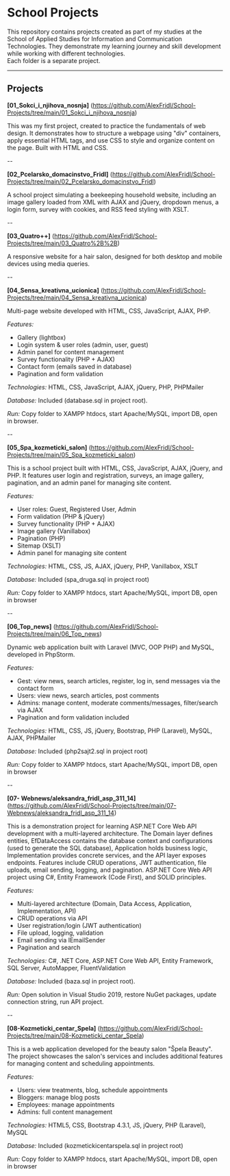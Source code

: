 # School Projects
This repository contains projects created as part of my studies at the School of Applied Studies for Information and Communication Technologies. They demonstrate my learning journey and skill development while working with different technologies.  
Each folder is a separate project.  

---

## Projects
**[01_Sokci_i_njihova_nosnja]**
(https://github.com/AlexFridl/School-Projects/tree/main/01_Sokci_i_njihova_nosnja)  

This was my first project, created to practice the fundamentals of web design. 
It demonstrates how to structure a webpage using "div" containers, apply essential HTML tags, and use CSS to style and organize content on the page. Built with HTML and CSS.  

--

**[02_Pcelarsko_domacinstvo_Fridl]**
(https://github.com/AlexFridl/School-Projects/tree/main/02_Pcelarsko_domacinstvo_Fridl)  

A school project simulating a beekeeping household website, including an image gallery loaded from XML with AJAX and jQuery, dropdown menus, a login form, survey with cookies, and RSS feed styling with XSLT.

--

**[03_Quatro++]**
(https://github.com/AlexFridl/School-Projects/tree/main/03_Quatro%2B%2B)  

A responsive website for a hair salon, designed for both desktop and mobile devices using media queries.

--

**[04_Sensa_kreativna_ucionica]**
(https://github.com/AlexFridl/School-Projects/tree/main/04_Sensa_kreativna_ucionica) 

Multi-page website developed with HTML, CSS, JavaScript, AJAX, PHP.

*Features:*
- Gallery (lightbox)
- Login system & user roles (admin, user, guest)
- Admin panel for content management
- Survey functionality (PHP + AJAX)
- Contact form (emails saved in database)
- Pagination and form validation
  
*Technologies:* HTML, CSS, JavaScript, AJAX, jQuery, PHP, PHPMailer

*Database:* Included (database.sql in project root).

*Run:* Copy folder to XAMPP htdocs, start Apache/MySQL, import DB, open in browser. 

--

**[05_Spa_kozmeticki_salon]**
(https://github.com/AlexFridl/School-Projects/tree/main/05_Spa_kozmeticki_salon)  

This is a school project built with HTML, CSS, JavaScript, AJAX, jQuery, and PHP.
It features user login and registration, surveys, an image gallery, pagination, and an admin panel for managing site content.

*Features:*
- User roles: Guest, Registered User, Admin
- Form validation (PHP & jQuery)
- Survey functionality (PHP + AJAX)
- Image gallery (Vanillabox)
- Pagination (PHP)
- Sitemap (XSLT)
- Admin panel for managing site content
  
*Technologies:* HTML, CSS, JS, AJAX, jQuery, PHP, Vanillabox, XSLT

*Database:* Included (spa_druga.sql in project root)

*Run:* Copy folder to XAMPP htdocs, start Apache/MySQL, import DB, open in browser

--

**[06_Top_news]**
(https://github.com/AlexFridl/School-Projects/tree/main/06_Top_news)

Dynamic web application built with Laravel (MVC, OOP PHP) and MySQL, developed in PhpStorm.

*Features:*
- Gest: view news, search articles, register, log in, send messages via the contact form
- Users: view news, search articles, post comments
- Admins: manage content, moderate comments/messages, filter/search via AJAX
- Pagination and form validation included

*Technologies:* HTML, CSS, JS, jQuery, Bootstrap, PHP (Laravel), MySQL, AJAX, PHPMailer

*Database:* Included (php2sajt2.sql in project root)

*Run:* Copy folder to XAMPP htdocs, start Apache/MySQL, import DB, open in browser

--

**[07- Webnews/aleksandra_fridl_asp_311_14]**
(https://github.com/AlexFridl/School-Projects/tree/main/07-Webnews/aleksandra_fridl_asp_311_14)

This is a demonstration project for learning ASP.NET Core Web API development with a multi-layered architecture. The Domain layer defines entities, EfDataAccess contains the database context and configurations (used to generate the SQL database), Application holds business logic, Implementation provides concrete services, and the API layer exposes endpoints. Features include CRUD operations, JWT authentication, file uploads, email sending, logging, and pagination.
ASP.NET Core Web API project using C#, Entity Framework (Code First), and SOLID principles.

*Features:*
- Multi-layered architecture (Domain, Data Access, Application, Implementation, API)
- CRUD operations via API
- User registration/login (JWT authentication)
- File upload, logging, validation
- Email sending via IEmailSender
- Pagination and search
  
*Technologies:* C#, .NET Core, ASP.NET Core Web API, Entity Framework, SQL Server, AutoMapper, FluentValidation

*Database:* Included (baza.sql in project root).

*Run:* Open solution in Visual Studio 2019, restore NuGet packages, update connection string, run API project.

--

**[08-Kozmeticki_centar_Spela]**
(https://github.com/AlexFridl/School-Projects/tree/main/08-Kozmeticki_centar_Spela)

This is a web application developed for the beauty salon "Špela Beauty". The project showcases the salon's services and includes additional features for managing content and scheduling appointments.

*Features:*
- Users: view treatments, blog, schedule appointments
- Bloggers: manage blog posts
- Employees: manage appointments
- Admins: full content management
  
*Technologies:* HTML5, CSS, Bootstrap 4.3.1, JS, jQuery, PHP (Laravel), MySQL

*Database:* Included (kozmetickicentarspela.sql in project root)

*Run:* Copy folder to XAMPP htdocs, start Apache/MySQL, import DB, open in browser
